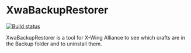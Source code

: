 # XwaBackupRestorer

[![Build status](https://ci.appveyor.com/api/projects/status/8ybeyaj5ahwdd7a8/branch/master?svg=true)](https://ci.appveyor.com/project/JeremyAnsel/xwabackuprestorer/branch/master)

XwaBackupRestorer is a tool for X-Wing Alliance to see which crafts are in the Backup folder and to uninstall them.
